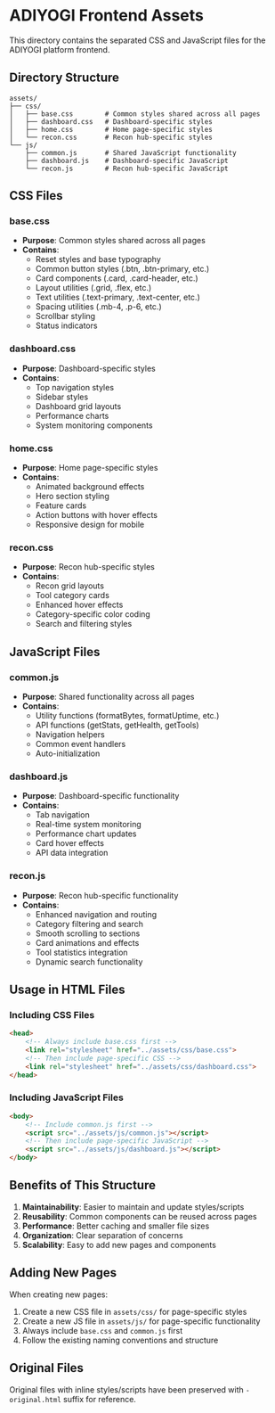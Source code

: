# ADIYOGI Frontend Assets

This directory contains the separated CSS and JavaScript files for the ADIYOGI platform frontend.

## Directory Structure

```
assets/
├── css/
│   ├── base.css        # Common styles shared across all pages
│   ├── dashboard.css   # Dashboard-specific styles
│   ├── home.css        # Home page-specific styles
│   └── recon.css       # Recon hub-specific styles
└── js/
    ├── common.js       # Shared JavaScript functionality
    ├── dashboard.js    # Dashboard-specific JavaScript
    └── recon.js        # Recon hub-specific JavaScript
```

## CSS Files

### base.css
- **Purpose**: Common styles shared across all pages
- **Contains**: 
  - Reset styles and base typography
  - Common button styles (.btn, .btn-primary, etc.)
  - Card components (.card, .card-header, etc.)
  - Layout utilities (.grid, .flex, etc.)
  - Text utilities (.text-primary, .text-center, etc.)
  - Spacing utilities (.mb-4, .p-6, etc.)
  - Scrollbar styling
  - Status indicators

### dashboard.css
- **Purpose**: Dashboard-specific styles
- **Contains**:
  - Top navigation styles
  - Sidebar styles
  - Dashboard grid layouts
  - Performance charts
  - System monitoring components

### home.css
- **Purpose**: Home page-specific styles
- **Contains**:
  - Animated background effects
  - Hero section styling
  - Feature cards
  - Action buttons with hover effects
  - Responsive design for mobile

### recon.css
- **Purpose**: Recon hub-specific styles
- **Contains**:
  - Recon grid layouts
  - Tool category cards
  - Enhanced hover effects
  - Category-specific color coding
  - Search and filtering styles

## JavaScript Files

### common.js
- **Purpose**: Shared functionality across all pages
- **Contains**:
  - Utility functions (formatBytes, formatUptime, etc.)
  - API functions (getStats, getHealth, getTools)
  - Navigation helpers
  - Common event handlers
  - Auto-initialization

### dashboard.js
- **Purpose**: Dashboard-specific functionality
- **Contains**:
  - Tab navigation
  - Real-time system monitoring
  - Performance chart updates
  - Card hover effects
  - API data integration

### recon.js
- **Purpose**: Recon hub-specific functionality
- **Contains**:
  - Enhanced navigation and routing
  - Category filtering and search
  - Smooth scrolling to sections
  - Card animations and effects
  - Tool statistics integration
  - Dynamic search functionality

## Usage in HTML Files

### Including CSS Files
```html
<head>
    <!-- Always include base.css first -->
    <link rel="stylesheet" href="../assets/css/base.css">
    <!-- Then include page-specific CSS -->
    <link rel="stylesheet" href="../assets/css/dashboard.css">
</head>
```

### Including JavaScript Files
```html
<body>
    <!-- Include common.js first -->
    <script src="../assets/js/common.js"></script>
    <!-- Then include page-specific JavaScript -->
    <script src="../assets/js/dashboard.js"></script>
</body>
```

## Benefits of This Structure

1. **Maintainability**: Easier to maintain and update styles/scripts
2. **Reusability**: Common components can be reused across pages
3. **Performance**: Better caching and smaller file sizes
4. **Organization**: Clear separation of concerns
5. **Scalability**: Easy to add new pages and components

## Adding New Pages

When creating new pages:

1. Create a new CSS file in `assets/css/` for page-specific styles
2. Create a new JS file in `assets/js/` for page-specific functionality
3. Always include `base.css` and `common.js` first
4. Follow the existing naming conventions and structure

## Original Files

Original files with inline styles/scripts have been preserved with `-original.html` suffix for reference.
